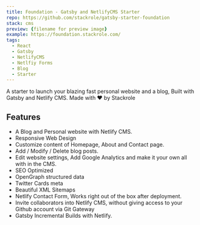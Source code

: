 ```yaml
---
title: Foundation - Gatsby and NetlifyCMS Starter
repo: https://github.com/stackrole/gatsby-starter-foundation
stack: cms
preview: {filename for preview image}
example: https://foundation.stackrole.com/
tags:
  - React
  - Gatsby
  - NetlifyCMS
  - Netlfiy Forms
  - Blog
  - Starter
---
```


A starter to launch your blazing fast personal website and a blog, Built with Gatsby and Netlify CMS. Made with ❤ by Stackrole

## Features
- A Blog and Personal website with Netlify CMS.
- Responsive Web Design
- Customize content of Homepage, About and Contact page.
- Add / Modify / Delete blog posts.
- Edit website settings, Add Google Analytics and make it your own all with in the CMS.
- SEO Optimized
- OpenGraph structured data
- Twitter Cards meta
- Beautiful XML Sitemaps
- Netlify Contact Form, Works right out of the box after deployment.
- Invite collaborators into Netlify CMS, without giving access to your Github account via Git Gateway
- Gatsby Incremental Builds with Netlify.
